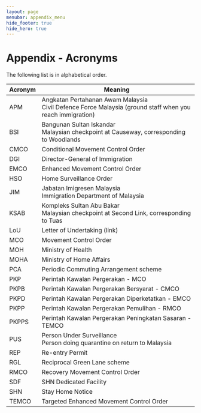 ```yaml
---
layout: page
menubar: appendix_menu
hide_footer: true
hide_hero: true
---
```


# Appendix - Acronyms

The following list is in alphabetical order.

| Acronym | Meaning |
| ------- | ------- |
| APM | Angkatan Pertahanan Awam Malaysia<br/>Civil Defence Force Malaysia (ground staff when you reach immigration) |
| BSI | Bangunan Sultan Iskandar<br/>Malaysian checkpoint at Causeway, corresponding to Woodlands |
| CMCO | Conditional Movement Control Order |
| DGI | Director-General of Immigration |
| EMCO | Enhanced Movement Control Order |
| HSO | Home Surveillance Order |
| JIM | Jabatan Imigresen Malaysia<br/>Immigration Department of Malaysia |
| KSAB | Kompleks Sultan Abu Bakar<br/>Malaysian checkpoint at Second Link, corresponding to Tuas |
| LoU | Letter of Undertaking (link) |
| MCO | Movement Control Order |
| MOH | Ministry of Health |
| MOHA | Ministry of Home Affairs |
| PCA | Periodic Commuting Arrangement scheme |
| PKP | Perintah Kawalan Pergerakan - MCO |
| PKPB | Perintah Kawalan Pergerakan Bersyarat - CMCO |
| PKPD | Perintah Kawalan Pergerakan Diperketatkan - EMCO |
| PKPP | Perintah Kawalan Pergerakan Pemulihan - RMCO |
| PKPPS | Perintah Kawalan Pergerakan Peningkatan Sasaran - TEMCO |
| PUS | Person Under Surveillance<br/>Person doing quarantine on return to Malaysia |
| REP | Re-entry Permit |
| RGL | Reciprocal Green Lane scheme |
| RMCO | Recovery Movement Control Order |
| SDF | SHN Dedicated Facility |
| SHN | Stay Home Notice |
| TEMCO | Targeted Enhanced Movement Control Order |